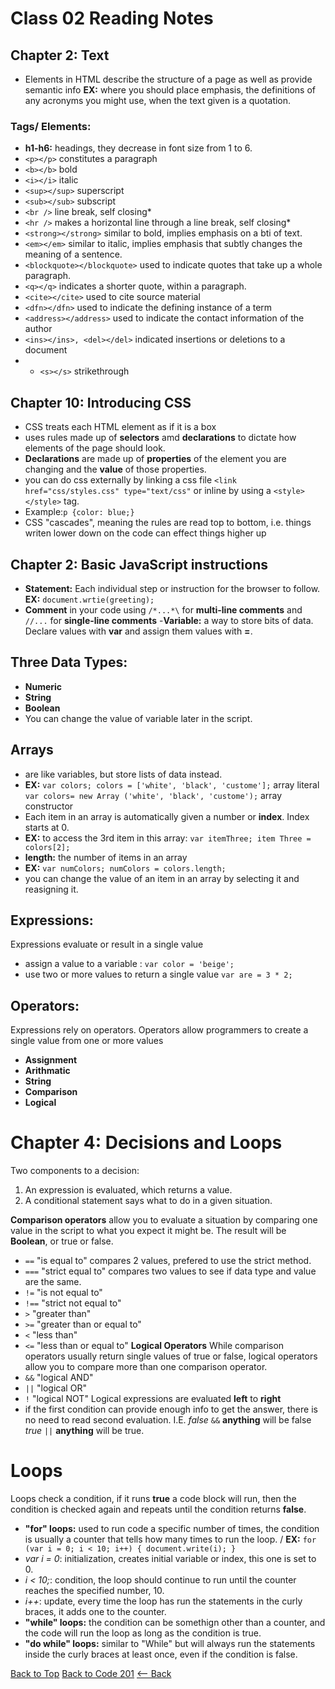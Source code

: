 # Class 02 Reading Notes

## Chapter 2: Text
- Elements in HTML describe the structure of a page as well as provide semantic info **EX:** where you should place emphasis, the definitions of any acronyms you might use, when the text given is a quotation.

### Tags/ Elements:
- **h1-h6:** headings, they decrease in font size from 1 to 6.
- `<p></p>` constitutes a paragraph
- `<b></b>` bold
- `<i></i>` italic
- `<sup></sup>` superscript
- `<sub></sub>` subscript
- `<br />` line break, self closing*
- `<hr />` makes a horizontal line through a line break, self closing*
- `<strong></strong>` similar to bold, implies emphasis on a bti of text.
- `<em></em>` similar to italic, implies emphasis that subtly changes the meaning of a sentence.
- `<blockquote></blockquote>` used to indicate quotes that take up a whole paragraph.
- `<q></q>` indicates a shorter quote, within a paragraph.
- `<cite></cite>` used to cite source material
- `<dfn></dfn>` used to indicate the defining instance of a term
- `<address></address>` used to indicate the contact information of the author
- `<ins></ins>, <del></del>` indicated insertions or deletions to a document
- - `<s></s>` strikethrough

## Chapter 10: Introducing CSS

- CSS treats each HTML element as if it is a box
- uses rules made up of **selectors** amd **declarations** to dictate how elements of the page should look.
- **Declarations** are made up of  **properties** of the element you are changing and the **value** of those properties.
- you can do css externally by linking a css file `<link href="css/styles.css" type="text/css"` or inline by using a `<style></style>` tag.
- Example:`p {color: blue;}`
- CSS "cascades", meaning the rules are read top to bottom, i.e. things writen lower down on the code can effect things higher up

## Chapter 2: Basic JavaScript instructions

- **Statement:** Each individual step or instruction for the browser to follow. **EX:** `document.wrtie(greeting);`
- **Comment** in your code using `/*...*\` for **multi-line comments** and `//...` for **single-line comments**
-**Variable:** a way to store bits of data.
Declare values with **var** and assign them values with **=**. 
## Three Data Types:
- **Numeric**
- **String**
- **Boolean**
- You can change the value of variable later in the script.

## Arrays
- are like variables, but store lists of data instead.
- **EX:** `var colors; colors = ['white', 'black', 'custome'];` array literal
`var colors= new Array ('white', 'black', 'custome');` array constructor
- Each item in an array is automatically given a number or **index**. Index starts at 0. 
- **EX:** to access the 3rd item in this array: `var itemThree; item Three = colors[2];`
- **length:** the number of items in an array
- **EX:** `var numColors; numColors = colors.length;`
- you can change the value of an item in an array by selecting it and reasigning it.

## Expressions:
Expressions evaluate or result in a single value
- assign a value to a variable : `var color = 'beige';`
- use two or more values to return a single value `var are = 3 * 2;`

## Operators:
Expressions rely on operators. Operators allow programmers to create a single value from one or more values
- **Assignment**
- **Arithmatic**
- **String**
- **Comparison**
- **Logical**

# Chapter 4: Decisions and Loops
Two components to a decision:
1. An expression is evaluated, which returns a value.
2. A conditional statement says what to do in a given situation.

**Comparison operators** allow you to evaluate a situation by comparing one value in the script to what you expect it might be. The result will be **Boolean**, or true or false.
- `==` "is equal to" compares 2 values, prefered to use the strict method.
- `===` "strict equal to" compares two values to see if data type and value are the same.
- `!=` "is not equal to"
- `!==` "strict not equal to"
- `>` "greater than"
- `>=` "greater than or equal to"
- `<` "less than"
- `<=` "less than or equal to" 
**Logical Operators** While comparison operators usually return single values of true or false, logical operators allow you to compare more than one comparison operator. 
- `&&` "logical AND"
- `||` "logical OR"
- `!` "logical NOT"
Logical expressions are evaluated **left** to **right**
- if the first condition can provide enough info to get the answer, there is no need to read second evaluation. I.E. *false* `&&` **anything** will be false *true* `||` **anything** will be true.

# Loops
Loops check a condition, if it runs **true** a code block will run, then the condition is checked again and repeats until the condition returns **false**.
- **"for" loops:** used to run code a specific number of times, the condition is usually a counter that tells how many times to run the loop. /
**EX:** `for (var i = 0; i < 10; i++) { document.write(i); }`
- *var i = 0*: initialization, creates initial variable or index, this one is set to 0.
- *i < 10;*: condition, the loop should continue to run until the counter reaches the specified number, 10.
- *i++*: update, every time the loop has run the statements in the curly braces, it adds one to the counter.
- **"while" loops:** the condition can be somethign other than a counter, and the code will run the loop as long as the condition is true.
- **"do while" loops:** similar to "While" but will always run the statements inside the curly braces at least once, even if the condition is false.

[Back to Top](#) [Back to Code 201](code201notes.md) [<-- Back](README.md)



